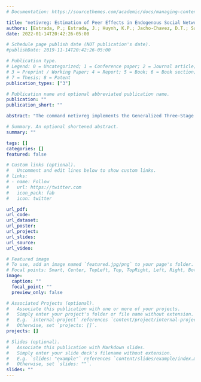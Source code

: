 ```yaml
---
# Documentation: https://sourcethemes.com/academic/docs/managing-content/

title: "netivreg: Estimation of Peer Effects in Endogenous Social Networks"
authors: [Estrada, P.; Estrada, J.; Huynh, K.P.; Jacho-Chavez, D.T.; Sanchez-Aragon, L]
date: 2022-01-14T20:42:26-05:00

# Schedule page publish date (NOT publication's date).
#publishDate: 2019-11-14T20:42:26-05:00

# Publication type.
# Legend: 0 = Uncategorized; 1 = Conference paper; 2 = Journal article;
# 3 = Preprint / Working Paper; 4 = Report; 5 = Book; 6 = Book section;
# 7 = Thesis; 8 = Patent
publication_types: ["3"]

# Publication name and optional abbreviated publication name.
publication: ""
publication_short: ""

abstract: "The command netivreg implements the Generalized Three-Stage Least Squares (G3SLS) estimator developed in Estrada et al. (2020), "On the Identification and Estimation of Endogenous Peer Effects in Multiplex Networks'') and the Generalized Method of Moments (GMM) estimator in Chan et al. (2022), "On the Estimation of Social Effects with Observational Network Data and Random Assignment'') for the endogenous linear-in-means model. The two procedures utilize full observability of a two-layered multiplex network data structure using Stata's 16 new multi frames capabilities and Python integration. Applications of the command include simulated data and five years' worth of data on peer-reviewed articles published in top general interest journals in Economics."

# Summary. An optional shortened abstract.
summary: ""

tags: []
categories: []
featured: false

# Custom links (optional).
#   Uncomment and edit lines below to show custom links.
# links:
# - name: Follow
#   url: https://twitter.com
#   icon_pack: fab
#   icon: twitter

url_pdf: 
url_code:
url_dataset:
url_poster:
url_project:
url_slides:
url_source:
url_video:

# Featured image
# To use, add an image named `featured.jpg/png` to your page's folder. 
# Focal points: Smart, Center, TopLeft, Top, TopRight, Left, Right, BottomLeft, Bottom, BottomRight.
image:
  caption: ""
  focal_point: ""
  preview_only: false

# Associated Projects (optional).
#   Associate this publication with one or more of your projects.
#   Simply enter your project's folder or file name without extension.
#   E.g. `internal-project` references `content/project/internal-project/index.md`.
#   Otherwise, set `projects: []`.
projects: []

# Slides (optional).
#   Associate this publication with Markdown slides.
#   Simply enter your slide deck's filename without extension.
#   E.g. `slides: "example"` references `content/slides/example/index.md`.
#   Otherwise, set `slides: ""`.
slides: ""
---
```


